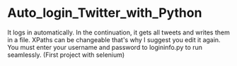 # Auto_login_Twitter_with_Python
It logs in automatically. In the continuation, it gets all tweets and writes them in a file. 
XPaths can be changeable that's why I suggest you edit it again.
You must enter your username and password to logininfo.py to run seamlessly.
(First project with selenium)
